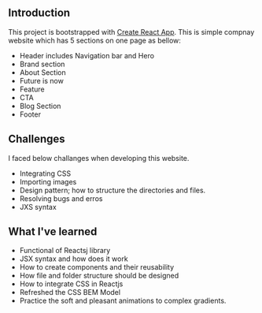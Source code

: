 ## Introduction
This project is bootstrapped with [Create React App](https://github.com/facebook/create-react-app).
This is simple compnay website which has 5 sections on one page as bellow: 
 - Header includes Navigation bar and Hero
 - Brand section 
 - About Section 
 - Future is now 
 - Feature 
 - CTA
 - Blog Section 
 - Footer 

## Challenges 
I faced below challanges when developing this website. 
- Integrating CSS 
- Importing images
- Design pattern; how to structure the directories and files. 
- Resolving bugs and erros 
- JXS syntax


## What I've learned
- Functional of Reactsj library 
- JSX syntax and how does it work
- How to create components and their reusability
- How file and folder structure should be designed
- How to integrate CSS in Reactjs
- Refreshed the CSS BEM Model
- Practice the soft and pleasant animations to complex gradients. 
